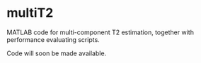 multiT2
=======

MATLAB code for multi-component T2 estimation, together with performance evaluating scripts.

Code will soon be made available.
